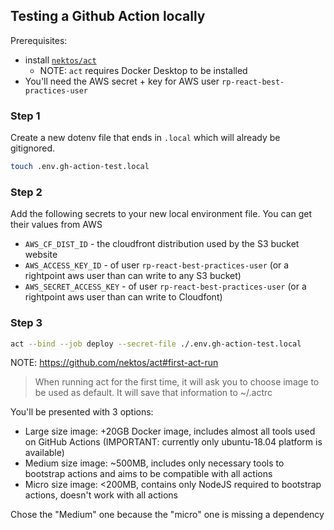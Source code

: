 ## Testing a Github Action locally

Prerequisites:

- install [`nektos/act`](https://github.com/nektos/act#installation)
  - NOTE: `act` requires Docker Desktop to be installed
- You'll need the AWS secret + key for AWS user `rp-react-best-practices-user`

### Step 1

Create a new dotenv file that ends in `.local` which will already be gitignored.

```bash
touch .env.gh-action-test.local
```

### Step 2

Add the following secrets to your new local environment file. You can get their values from AWS

- `AWS_CF_DIST_ID` - the cloudfront distribution used by the S3 bucket website
- `AWS_ACCESS_KEY_ID` - of user `rp-react-best-practices-user` (or a rightpoint aws user than can write to any S3 bucket)
- `AWS_SECRET_ACCESS_KEY` - of user `rp-react-best-practices-user` (or a rightpoint aws user than can write to Cloudfont)

### Step 3

```bash
act --bind --job deploy --secret-file ./.env.gh-action-test.local
```

NOTE: https://github.com/nektos/act#first-act-run

> When running act for the first time, it will ask you to choose image to be used as default. It will save that information to ~/.actrc

You'll be presented with 3 options:

  - Large size image: +20GB Docker image, includes almost all tools used on GitHub Actions (IMPORTANT: currently only ubuntu-18.04 platform is available)
  - Medium size image: ~500MB, includes only necessary tools to bootstrap actions and aims to be compatible with all actions
  - Micro size image: <200MB, contains only NodeJS required to bootstrap actions, doesn't work with all actions


Chose the "Medium" one because the "micro" one is missing a dependency